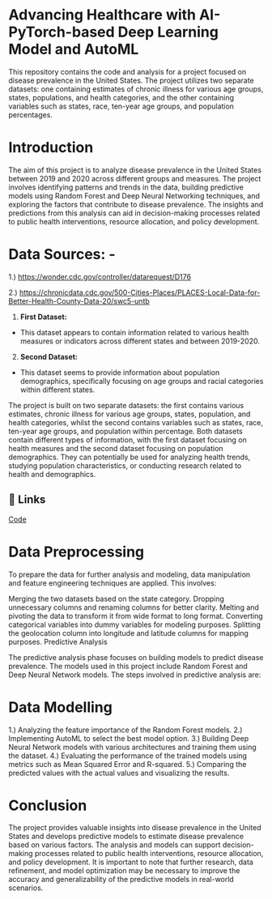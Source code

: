 # Advancing Healthcare with AI-PyTorch-based Deep Learning Model and AutoML
This repository contains the code and analysis for a project focused on disease prevalence in the United States. The project utilizes two separate datasets: one containing estimates of chronic illness for various age groups, states, populations, and health categories, and the other containing variables such as states, race, ten-year age groups, and population percentages.

# Introduction

The aim of this project is to analyze disease prevalence in the United States between 2019 and 2020 across different groups and measures. The project involves identifying patterns and trends in the data, building predictive models using Random Forest and Deep Neural Networking techniques, and exploring the factors that contribute to disease prevalence. The insights and predictions from this analysis can aid in decision-making processes related to public health interventions, resource allocation, and policy development.

# Data Sources: -
1.) https://wonder.cdc.gov/controller/datarequest/D176

2.) https://chronicdata.cdc.gov/500-Cities-Places/PLACES-Local-Data-for-Better-Health-County-Data-20/swc5-untb

1. **First Dataset:**
- This dataset appears to contain information related to various health measures or indicators across different states and between 2019-2020.
2. **Second Dataset:**
- This dataset seems to provide information about population demographics, specifically focusing on age groups and racial categories within different states.
   
The project is built on two separate datasets: the first contains various estimates, chronic illness for various age groups, states, population, and health categories, whilst the second contains variables such as states, race, ten-year age groups, and population within percentage. Both datasets contain different types of information, with the first dataset focusing on health measures and the second dataset focusing on population demographics. They can potentially be used for analyzing health trends, studying population characteristics, or conducting research related to health and demographics.

## 🔗 Links
[Code](https://github.com/Abhiashu10/Advancing-Healthcare-PyTorch-DeepLearningModel-AutoML/blob/83da50fcd990fa356dff371ddaa4614fca2cf2ac/Healthcare-Disease_Analysis.ipynb)

# Data Preprocessing 
To prepare the data for further analysis and modeling, data manipulation and feature engineering techniques are applied. This involves:

Merging the two datasets based on the state category.
Dropping unnecessary columns and renaming columns for better clarity.
Melting and pivoting the data to transform it from wide format to long format.
Converting categorical variables into dummy variables for modeling purposes.
Splitting the geolocation column into longitude and latitude columns for mapping purposes.
Predictive Analysis

The predictive analysis phase focuses on building models to predict disease prevalence. The models used in this project include Random Forest and Deep Neural Network models. The steps involved in predictive analysis are:

# Data Modelling
1.) Analyzing the feature importance of the Random Forest models.
2.) Implementing AutoML to select the best model option.
3.) Building Deep Neural Network models with various architectures and training them using the dataset.
4.) Evaluating the performance of the trained models using metrics such as Mean Squared Error and R-squared.
5.) Comparing the predicted values with the actual values and visualizing the results.

# Conclusion

The project provides valuable insights into disease prevalence in the United States and develops predictive models to estimate disease prevalence based on various factors. The analysis and models can support decision-making processes related to public health interventions, resource allocation, and policy development. It is important to note that further research, data refinement, and model optimization may be necessary to improve the accuracy and generalizability of the predictive models in real-world scenarios.
